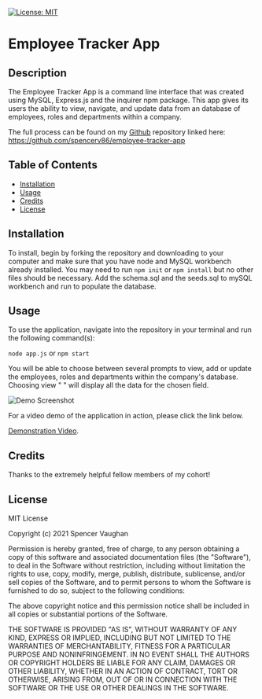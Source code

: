 [![License: MIT](https://img.shields.io/badge/License-MIT-yellow.svg)](https://opensource.org/licenses/MIT)

# Employee Tracker App

## Description

The Employee Tracker App is a command line interface that was created using MySQL, Express.js and the inquirer npm package. This app gives its users the ability to view, navigate, and update data from an database of employees, roles and departments within a company. 

The full process can be found on my [Github](https://github.com/spencerv86/) repository linked here:
<https://github.com/spencerv86/employee-tracker-app>

## Table of Contents

* [Installation](#installation)
* [Usage](#usage)
* [Credits](#credits)
* [License](#license)


## Installation

To install, begin by forking the repository and downloading to your computer and make sure that you have node and MySQL workbench already installed. You may need to run 
```npm init``` or ```npm install``` but no other files should be necessary. Add the schema.sql and the seeds.sql to mySQL workbench and run to populate the database. 

## Usage

To use the application, navigate into the repository in your terminal and run the following command(s):

``` node app.js ``` or ```npm start```

You will be able to choose between several prompts to view, add or update the employees, roles and departments within the company's database. Choosing view " " will display all the data for the chosen field.

![Demo Screenshot](./Assets/Images/CLI_screenshot.png)

For a video demo of the application in action, please click the link below.

[Demonstration Video](https://drive.google.com/file/d/111emmLdSKaPIxbVi-k3k8wPL9NEuHPEp/view).

## Credits

Thanks to the extremely helpful fellow members of my cohort!
## License

MIT License

Copyright (c) 2021 Spencer Vaughan

Permission is hereby granted, free of charge, to any person obtaining a copy
of this software and associated documentation files (the "Software"), to deal
in the Software without restriction, including without limitation the rights
to use, copy, modify, merge, publish, distribute, sublicense, and/or sell
copies of the Software, and to permit persons to whom the Software is
furnished to do so, subject to the following conditions:

The above copyright notice and this permission notice shall be included in all
copies or substantial portions of the Software.

THE SOFTWARE IS PROVIDED "AS IS", WITHOUT WARRANTY OF ANY KIND, EXPRESS OR
IMPLIED, INCLUDING BUT NOT LIMITED TO THE WARRANTIES OF MERCHANTABILITY,
FITNESS FOR A PARTICULAR PURPOSE AND NONINFRINGEMENT. IN NO EVENT SHALL THE
AUTHORS OR COPYRIGHT HOLDERS BE LIABLE FOR ANY CLAIM, DAMAGES OR OTHER
LIABILITY, WHETHER IN AN ACTION OF CONTRACT, TORT OR OTHERWISE, ARISING FROM,
OUT OF OR IN CONNECTION WITH THE SOFTWARE OR THE USE OR OTHER DEALINGS IN THE
SOFTWARE.

